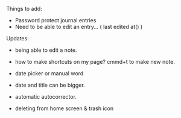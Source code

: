 Things to add:
- Password protect journal entries
- Need to be able to edit an entry... ( last edited at() )


Updates:
- being able to edit a note. 
- how to make shortcuts on my page? cmmd+t to make new note. 
- date picker or manual word
- date and title can be bigger.
- automatic autocorrector. 




- deleting from home screen & trash icon
